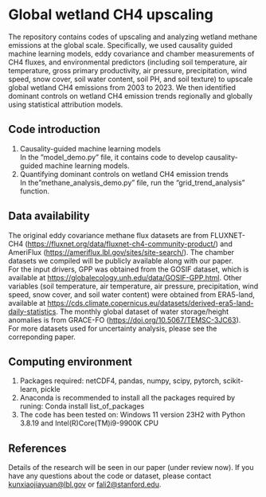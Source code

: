 # Global wetland CH4 upscaling
The repository contains codes of upscaling and analyzing wetland methane emissions at the global scale. Specifically, we used causality guided machine learning models, eddy covariance and chamber measurements of CH4 fluxes, and environmental predictors (including soil temperature, air temperature, gross primary productivity, air pressure, precipitation, wind speed, snow cover, soil water content, soil PH, and soil texture) to  upscale global wetland CH4 emissions from 2003 to 2023. We then identified dominant controls on wetland CH4 emission trends regionally and globally using statistical attribution models.  
## Code introduction
1)	Causality-guided machine learning models  
In the ”model_demo.py” file, it contains code to develop causality-guided machine learning models.    
2) Quantifying dominant controls on wetland CH4 emission trends  
In the”methane_analysis_demo.py” file, run the “grid_trend_analysis” function.  

## Data availability
The original eddy covariance methane flux datasets are from FLUXNET-CH4 (https://fluxnet.org/data/fluxnet-ch4-community-product/) and AmeriFlux (https://ameriflux.lbl.gov/sites/site-search/). The chamber datasets we compiled will be publicly available along with our paper.  
For the input drivers, GPP was obtained from the GOSIF dataset, which is available at https://globalecology.unh.edu/data/GOSIF-GPP.html. Other variables (soil temperature, air temperature, air pressure, precipitation, wind speed, snow cover, and soil water content) were obtained from ERA5-land, available at https://cds.climate.copernicus.eu/datasets/derived-era5-land-daily-statistics. The monthly global dataset of water storage/height anomalies is from GRACE-FO (https://doi.org/10.5067/TEMSC-3JC63).  
For more datasets used for uncertainty analysis, please see the correponding paper.

## Computing environment  
1) Packages required: netCDF4, pandas, numpy, scipy, pytorch, scikit-learn, pickle  
2) Anaconda is recommended to install all the packages required by runing: Conda install list_of_packages  
3) The code has been tested on: Windows 11 version 23H2 with Python 3.8.19 and Intel(R)Core(TM)i9-9900K CPU    

## References
Details of the research will be seen in our paper (under review now). If you have any questions about the code or dataset, please contact kunxiaojiayuan@lbl.gov or fali2@stanford.edu.  
